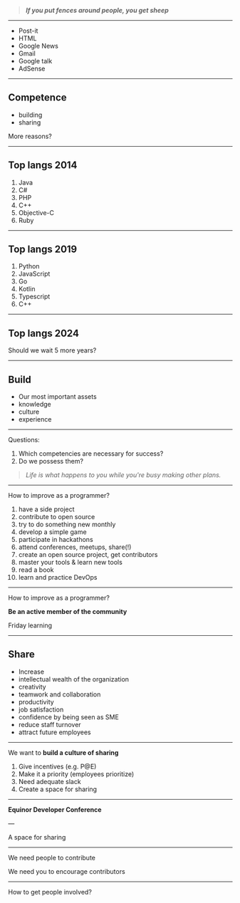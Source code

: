 > _**If you put fences around people, you get sheep**_


---
* Post-it
* HTML
* Google News
* Gmail
* Google talk
* AdSense



---
## Competence

* building
* sharing

More reasons?

---
## Top langs 2014

1. Java
2. C#
3. PHP
4. C++
5. Objective-C
6. Ruby

---
## Top langs 2019

1. Python
2. JavaScript
3. Go
4. Kotlin
5. Typescript
6. C++

---
## Top langs 2024

Should we wait 5 more years?


---
## Build

* Our most important assets
 * knowledge
 * culture
 * experience


---
Questions:
1. Which competencies are necessary for success?
2. Do we possess them?


> _Life is what happens to you while you're busy making other plans._


---
How to improve as a programmer?

1. have a side project
2. contribute to open source
3. try to do something new monthly
4. develop a simple game
5. participate in hackathons
6. attend conferences, meetups, share(!)
7. create an open source project, get contributors
8. master your tools & learn new tools
9. read a book
10. learn and practice DevOps

---
How to improve as a programmer?

**Be an active member of the community**

Friday learning



---
## Share

* Increase
 * intellectual wealth of the organization
 * creativity
 * teamwork and collaboration
 * productivity
 * job satisfaction
 * confidence by being seen as SME
* reduce staff turnover
* attract future employees


---
We want to **build a culture of sharing**

1. Give incentives (e.g. P@E)
1. Make it a priority (employees prioritize)
1. Need adequate slack
1. Create a space for sharing


---
**Equinor Developer Conference**

—

A space for sharing

---
We need people to contribute

We need you to encourage contributors

---
How to get people involved?
